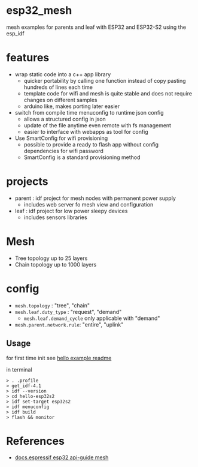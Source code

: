 # esp32_mesh
mesh examples for parents and leaf with ESP32 and ESP32-S2 using the esp_idf

# features
* wrap static code into a c++ app library
    * quicker portability by calling one function instead of copy pasting hundreds of lines each time
    * template code for wifi and mesh is quite stable and does not require changes on different samples
    * arduino like, makes porting later easier
* switch from compile time menuconfig to runtime json config
    * allows a structured config in json
    * update of the file anytime even remote with fs management
    * easier to interface with webapps as tool for config
* Use SmartConfig for wifi provisioning
    * possible to provide a ready to flash app without config dependencies for wifi password
    * SmartConfig is a standard provisioning method

# projects
* parent : idf project for mesh nodes with permanent power supply
    * includes web server fo mesh view and configuration
* leaf : idf project for low power sleepy devices
    * includes sensors libraries

# Mesh
* Tree topology up to 25 layers
* Chain topology up to 1000 layers

# config
* `mesh.topology` : "tree", "chain"
* `mesh.leaf.duty_type` : "request", "demand"
    * `mesh.leaf.demand_cycle` only applicable with "demand"
* `mesh.parent.network.rule`: "entire", "uplink"

## Usage
for first time init see [hello example readme](https://github.com/ESP32Home/hello-esp32s2/blob/master/README.md#first-time)

in terminal
```console
> . .profile
> get_idf-4.1
> idf --version
> cd hello-esp32s2
> idf set-target esp32s2
> idf menuconfig
> idf build
> flash && monitor
```

# References
* [docs.espressif esp32 api-guide mesh](https://docs.espressif.com/projects/esp-idf/en/latest/esp32/api-guides/mesh.html)

